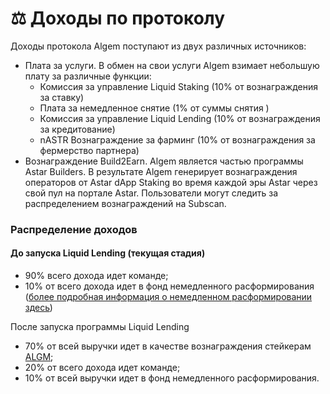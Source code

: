 # ⚖ Доходы по протоколу

Доходы протокола Algem поступают из двух различных источников:

* Плата за услуги. В обмен на свои услуги Algem взимает небольшую плату за различные функции:
  * Комиссия за управление Liquid Staking (10% от вознаграждения за ставку)
  * Плата за немедленное снятие (1% от суммы снятия )
  * Комиссия за управление Liquid Lending (10% от вознаграждения за кредитование)
  * nASTR Вознаграждение за фарминг (10% от вознаграждения за фермерство партнера)
* Вознаграждение Build2Earn. Algem является частью программы Astar Builders. В результате Algem генерирует вознаграждения операторов от Astar dApp Staking во время каждой эры Astar через свой пул на портале Astar. Пользователи могут следить за распределением вознаграждений на Subscan.

### Распределение доходов

#### До запуска Liquid Lending (текущая стадия)

* 90% всего дохода идет команде;
* 10% от всего дохода идет в фонд немедленного расформирования ([более подробная информация о немедленном расформировании здесь](liquid-dapp-staking/unstaking-nastr.md))

После запуска программы Liquid Lending

* 70% от всей выручки идет в качестве вознаграждения стейкерам [ALGM](token-algm/utilita-algm.md);
* 20% от всего дохода идет команде;
* 10% от всей выручки идет в фонд немедленного расформирования.
